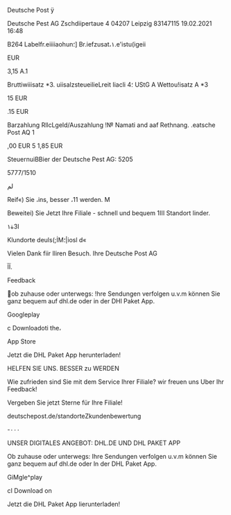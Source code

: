 Deutsche Post ÿ

Deutsche Pest AG
Zschdiipertaue 4
04207 Leipzig
83147115  19.02.2021  16:48

B264
Labelfr.eiiiiaohun؛]
Br.iefzusat،١.e'istu(igeii

EUR

3,15  Α.1

Bruttiwiiisatz
*3.
uiisalzsteueilieLreit  Iiacli   ؛4 UStG  A
Wettou!isatz  A
*3

15  EUR

.15  EUR

Barzahlung
RllcLgeld/Auszahlung
!№  Namati  and  aaf  Rethnang.
 .eatsche  Post  AQ
1

,00  EUR
5
1,85  EUR

SteuernuiBBier  der  Deutsche  Pest  AG:
5205

5777/1510

لم

Reif«)  Sie  ،ins,
besser  ،11  werden. M

Beweitei)  Sie  Jetzt
Ihre  Filiale  -
schnell  und  bequem
1ااا  Standort linder.

ا3ة١

Klundorte  deuls(;İM؛|iosl  d«

Vielen  Dank  fiir  Iliren  Besuch.
Ihre  Deutsche  Post  AG

ÏÏ.

Feedback

ob zuhause oder unterwegs:
!hre Sendungen verfolgen u.v.m
können Sie ganz bequem auf
dhl.de oder in der DHl Paket App.

Googleplay

c Downloadoti the،

App Store

Jetzt die DHL Paket App herunterladen!

HELFEN SIE UNS. BESSER zu WERDEN

Wie zufrieden sind Sie mit
dem  Service Ihrer Filiale? wir
freuen uns Uber Ihr Feedback!

Vergeben Sie jetzt Sterne
für Ihre Filiale!

deutschepost.de/standorteZkundenbewertung

-٠٠٠

UNSER DIGITALES ANGEBOT:
DHL.DE UND DHL PAKET APP

Ob zuhause oder unterwegs:
Ihre Sendungen verfolgen u.v.m
können Sie ganz bequem auf
dhl.de oder ln der DHL Paket App.

GiMgle^play

cا Download on

Jetzt die DHL Paket App lierunterladen!

